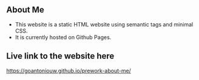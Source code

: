 ## About Me
* This website is a static HTML website using semantic tags and minimal CSS. 
* It is currently hosted on Github Pages.

## Live link to the website here
https://goantoniouw.github.io/prework-about-me/

